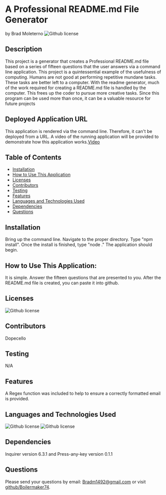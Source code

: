 # A Professional README.md File Generator  
  by Brad Moleterno    ![Github license](https://img.shields.io/badge/license-MIT-blue.svg)
## Description
This project is a generator that creates a Professional README.md file based on a series of fifteen questions that the user answers via a command line application. This project is a quintessential example of the usefulness of computing. Humans are not good at performing repetitive mundane tasks. These tasks are better left to a computer.  With the readme generator, much of the work required for creating a README.md file is handled by the computer. This frees up the coder to pursue more creative tasks. Since this program can be used more than once, it can be a valuable resource for future projects
## Deployed Application URL
This application is rendered via the command line.  Therefore, it can't be deployed from a URL. A video of the running application will be provided to demonstrate how this application works.[Video](https://drive.google.com/file/d/1saX8SjTBGk0soKa8sXAru-rAr1_u7z-O/view)
## Table of Contents
* [Installation](#installation)
* [How to Use This Application](#how-to-use-this-application)
* [Licenses](#Licenses)
* [Contributors](#contributors)
* [Testing](#testing)
* [Features](#features)
* [Languages and Technologies Used](#languages-and-technologies-used)
* [Dependencies](#dependencies)
* [Questions](#questions)

## Installation
Bring up the command line. Navigate to the proper directory. Type "npm install". Once the install is finished, type "node ." The application should begin. 
## How to Use This Application:
It is simple.  Answer the fifteen questions that are presented to you. After the README.md file is created, you can paste it into github. 
## Licenses
![Github license](https://img.shields.io/badge/license-MIT-blue.svg)
## Contributors
Dopecello
## Testing
N/A
## Features
A Regex function was included to help to ensure a correctly formatted email is provided. 
## Languages and Technologies Used
![Github license](https://img.shields.io/badge/Language-HTML,JavaScript-blue.svg)
![Github license](https://img.shields.io/badge/Technology-NodeJs-blue.svg)
## Dependencies
Inquirer version 6.3.1 and Press-any-key version 0.1.1 
## Questions
Please send your questions by email:  Bradm1492@gmail.com or visit [github/Boilermaker74](https://github.com/Boilermaker74).
